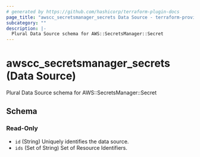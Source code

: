 ```yaml
---
# generated by https://github.com/hashicorp/terraform-plugin-docs
page_title: "awscc_secretsmanager_secrets Data Source - terraform-provider-awscc"
subcategory: ""
description: |-
  Plural Data Source schema for AWS::SecretsManager::Secret
---
```


# awscc_secretsmanager_secrets (Data Source)

Plural Data Source schema for AWS::SecretsManager::Secret



<!-- schema generated by tfplugindocs -->
## Schema

### Read-Only

- `id` (String) Uniquely identifies the data source.
- `ids` (Set of String) Set of Resource Identifiers.
